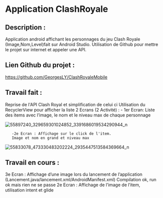 # Application ClashRoyale


## Description :

Application android affichant les personnages du jeu Clash Royale (Image,Nom,Level)fait sur Android Studio.
Utilisation de Github pour mettre le projet sur internet et appeler une API. 


## Lien Github du projet :

https://github.com/GeorgesLY/ClashRoyaleMobile


## Travail fait :
 Reprise de l'API Clash Royal et simplification de celui ci
 Utilisation du RecyclerView pour afficher la liste
 2 Ecrans (2 Activité) :
       - 1er Ecran: Liste des items avec l’image, le nom et le niveau max de chaque personnage

![55897240_329659301024852_3391686019534290944_n](https://user-images.githubusercontent.com/48284991/55038322-ba858980-5020-11e9-988a-42f1a3405487.jpg)
       
       -2e Ecran : Affichage sur le click de l'item.
       Image et nom en grand et niveau max

![55833078_473330483202224_2935447513584369664_n](https://user-images.githubusercontent.com/48284991/55038869-80b58280-5022-11e9-9f56-70fdcabacb76.jpg)


## Travail en cours :
3e Ecran : Affichage d’une image lors du lancement de l’application (Lancement.java/lancement.xml/AndroidManifest.xml)
Compilation ok, run ok mais rien ne se passe
2e Ecran : Affichage de l’image de l’item, utilisation intent et glide
